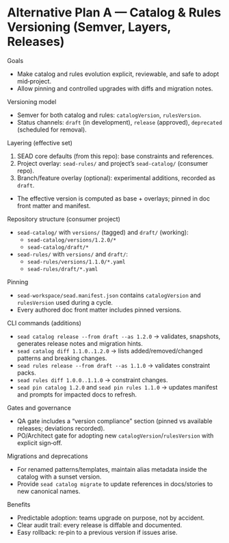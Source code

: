 # Alternative Plan A — Catalog & Rules Versioning (Semver, Layers, Releases)

Goals
- Make catalog and rules evolution explicit, reviewable, and safe to adopt mid‑project.
- Allow pinning and controlled upgrades with diffs and migration notes.

Versioning model
- Semver for both catalog and rules: `catalogVersion`, `rulesVersion`.
- Status channels: `draft` (in development), `release` (approved), `deprecated` (scheduled for removal).

Layering (effective set)
1. SEAD core defaults (from this repo): base constraints and references.
2. Project overlay: `sead-rules/` and project’s `sead-catalog/` (consumer repo).
3. Branch/feature overlay (optional): experimental additions, recorded as `draft`.
- The effective version is computed as base + overlays; pinned in doc front matter and manifest.

Repository structure (consumer project)
- `sead-catalog/` with `versions/` (tagged) and `draft/` (working):
  - `sead-catalog/versions/1.2.0/*`
  - `sead-catalog/draft/*`
- `sead-rules/` with `versions/` and `draft/`:
  - `sead-rules/versions/1.1.0/*.yaml`
  - `sead-rules/draft/*.yaml`

Pinning
- `sead-workspace/sead.manifest.json` contains `catalogVersion` and `rulesVersion` used during a cycle.
- Every authored doc front matter includes pinned versions.

CLI commands (additions)
- `sead catalog release --from draft --as 1.2.0` → validates, snapshots, generates release notes and migration hints.
- `sead catalog diff 1.1.0..1.2.0` → lists added/removed/changed patterns and breaking changes.
- `sead rules release --from draft --as 1.1.0` → validates constraint packs.
- `sead rules diff 1.0.0..1.1.0` → constraint changes.
- `sead pin catalog 1.2.0` and `sead pin rules 1.1.0` → updates manifest and prompts for impacted docs to refresh.

Gates and governance
- QA gate includes a “version compliance” section (pinned vs available releases; deviations recorded).
- PO/Architect gate for adopting new `catalogVersion`/`rulesVersion` with explicit sign‑off.

Migrations and deprecations
- For renamed patterns/templates, maintain alias metadata inside the catalog with a sunset version.
- Provide `sead catalog migrate` to update references in docs/stories to new canonical names.

Benefits
- Predictable adoption: teams upgrade on purpose, not by accident.
- Clear audit trail: every release is diffable and documented.
- Easy rollback: re‑pin to a previous version if issues arise.

